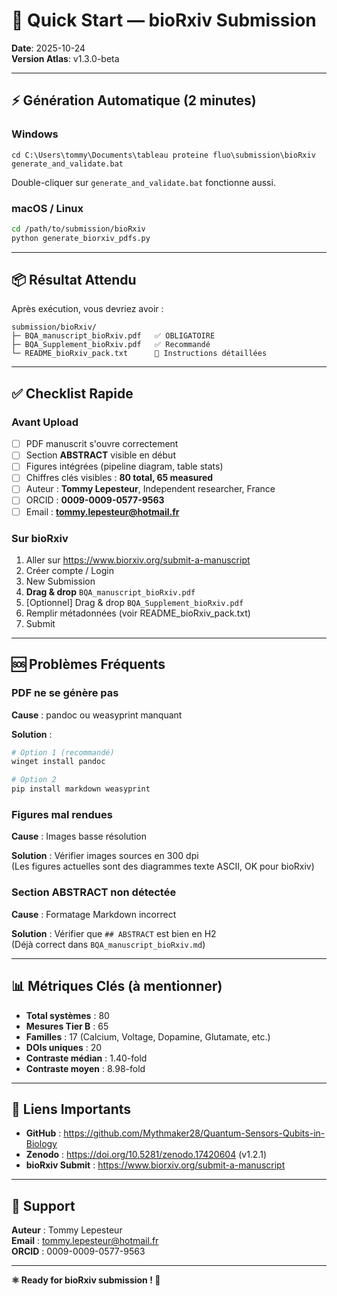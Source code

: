 # 🚀 Quick Start — bioRxiv Submission

**Date**: 2025-10-24  
**Version Atlas**: v1.3.0-beta

---

## ⚡ Génération Automatique (2 minutes)

### Windows

```batch
cd C:\Users\tommy\Documents\tableau proteine fluo\submission\bioRxiv
generate_and_validate.bat
```

Double-cliquer sur `generate_and_validate.bat` fonctionne aussi.

### macOS / Linux

```bash
cd /path/to/submission/bioRxiv
python generate_biorxiv_pdfs.py
```

---

## 📦 Résultat Attendu

Après exécution, vous devriez avoir :

```
submission/bioRxiv/
├─ BQA_manuscript_bioRxiv.pdf   ✅ OBLIGATOIRE
├─ BQA_Supplement_bioRxiv.pdf   ✅ Recommandé
└─ README_bioRxiv_pack.txt      📖 Instructions détaillées
```

---

## ✅ Checklist Rapide

### Avant Upload

- [ ] PDF manuscrit s'ouvre correctement
- [ ] Section **ABSTRACT** visible en début
- [ ] Figures intégrées (pipeline diagram, table stats)
- [ ] Chiffres clés visibles : **80 total, 65 measured**
- [ ] Auteur : **Tommy Lepesteur**, Independent researcher, France
- [ ] ORCID : **0009-0009-0577-9563**
- [ ] Email : **tommy.lepesteur@hotmail.fr**

### Sur bioRxiv

1. Aller sur https://www.biorxiv.org/submit-a-manuscript
2. Créer compte / Login
3. New Submission
4. **Drag & drop** `BQA_manuscript_bioRxiv.pdf`
5. [Optionnel] Drag & drop `BQA_Supplement_bioRxiv.pdf`
6. Remplir métadonnées (voir README_bioRxiv_pack.txt)
7. Submit

---

## 🆘 Problèmes Fréquents

### PDF ne se génère pas

**Cause** : pandoc ou weasyprint manquant

**Solution** :
```bash
# Option 1 (recommandé)
winget install pandoc

# Option 2
pip install markdown weasyprint
```

### Figures mal rendues

**Cause** : Images basse résolution

**Solution** : Vérifier images sources en 300 dpi  
(Les figures actuelles sont des diagrammes texte ASCII, OK pour bioRxiv)

### Section ABSTRACT non détectée

**Cause** : Formatage Markdown incorrect

**Solution** : Vérifier que `## ABSTRACT` est bien en H2  
(Déjà correct dans `BQA_manuscript_bioRxiv.md`)

---

## 📊 Métriques Clés (à mentionner)

- **Total systèmes** : 80
- **Mesures Tier B** : 65
- **Familles** : 17 (Calcium, Voltage, Dopamine, Glutamate, etc.)
- **DOIs uniques** : 20
- **Contraste médian** : 1.40-fold
- **Contraste moyen** : 8.98-fold

---

## 🔗 Liens Importants

- **GitHub** : https://github.com/Mythmaker28/Quantum-Sensors-Qubits-in-Biology
- **Zenodo** : https://doi.org/10.5281/zenodo.17420604 (v1.2.1)
- **bioRxiv Submit** : https://www.biorxiv.org/submit-a-manuscript

---

## 📧 Support

**Auteur** : Tommy Lepesteur  
**Email** : tommy.lepesteur@hotmail.fr  
**ORCID** : 0009-0009-0577-9563

---

**⚛️ Ready for bioRxiv submission ! 🧬**


